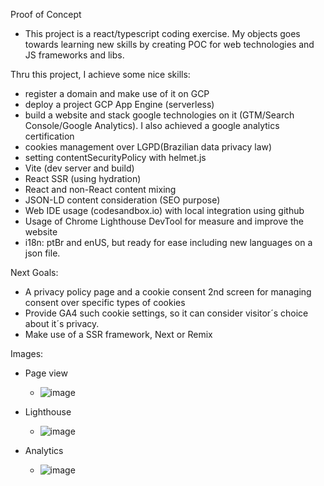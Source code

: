 Proof of Concept

- This project is a react/typescript coding exercise. My objects goes towards
  learning new skills by creating POC for web technologies and JS frameworks and
  libs.

Thru this project, I achieve some nice skills:

- register a domain and make use of it on GCP
- deploy a project GCP App Engine (serverless)
- build a website and stack google technologies on it (GTM/Search Console/Google
  Analytics). I also achieved a google analytics certification
- cookies management over LGPD(Brazilian data privacy law)
- setting contentSecurityPolicy with helmet.js
- Vite (dev server and build)
- React SSR (using hydration)
- React and non-React content mixing
- JSON-LD content consideration (SEO purpose)
- Web IDE usage (codesandbox.io) with local integration using github
- Usage of Chrome Lighthouse DevTool for measure and improve the website
- i18n: ptBr and enUS, but ready for ease including new languages on a json
  file.

Next Goals:

- A privacy policy page and a cookie consent 2nd screen for managing consent
  over specific types of cookies
- Provide GA4 such cookie settings, so it can consider visitor´s choice about
  it´s privacy.
- Make use of a SSR framework, Next or Remix

Images:

- Page view
  -  ![image](https://github.com/emenni/digiven/assets/31324812/32940b20-cb9c-45ab-840c-d8a5c79e03c5)

- Lighthouse
  - ![image](https://github.com/emenni/digiven/assets/31324812/70ed220d-58e7-43cb-b517-9ffca7b88037)

- Analytics
  - ![image](https://github.com/emenni/digiven/assets/31324812/a78098d3-bf5b-440d-a078-4ad6d2480fa0)



